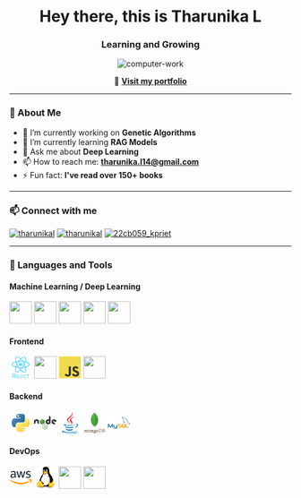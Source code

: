 <h1 align="center">Hey there, this is Tharunika L</h1>
<h3 align="center">Learning and Growing</h3>

<div align="center">
  <img src="https://github.com/user-attachments/assets/e1607aee-924a-4a89-909d-bfbc79f3437c" alt="computer-work" width="250">
</div>

<p align="center">
  🔗 <a href="https://your-portfolio-link.com" target="_blank"><strong>Visit my portfolio</strong></a>
</p>

---

### 🌱 About Me

- 🔭 I’m currently working on **Genetic Algorithms**
- 🌱 I’m currently learning **RAG Models**
- 💬 Ask me about **Deep Learning**
- 📫 How to reach me: **tharunika.l14@gmail.com**
- ⚡ Fun fact: **I've read over 150+ books**

---

### 📫 Connect with me

<p align="left">
  <a href="https://dev.to/tharunikal" target="_blank"><img src="https://raw.githubusercontent.com/rahuldkjain/github-profile-readme-generator/master/src/images/icons/Social/devto.svg" alt="tharunikal" height="30" width="40" /></a>
  <a href="https://twitter.com/tharunikal" target="_blank"><img src="https://raw.githubusercontent.com/rahuldkjain/github-profile-readme-generator/master/src/images/icons/Social/twitter.svg" alt="tharunikal" height="30" width="40" /></a>
  <a href="https://www.leetcode.com/22cb059_kpriet" target="_blank"><img src="https://raw.githubusercontent.com/rahuldkjain/github-profile-readme-generator/master/src/images/icons/Social/leet-code.svg" alt="22cb059_kpriet" height="30" width="40" /></a>
</p>

---

### 🧠 Languages and Tools

#### Machine Learning / Deep Learning
<a href="https://pytorch.org/" target="_blank"><img src="https://www.vectorlogo.zone/logos/pytorch/pytorch-icon.svg" width="40" height="40" /></a>
<a href="https://scikit-learn.org/" target="_blank"><img src="https://upload.wikimedia.org/wikipedia/commons/0/05/Scikit_learn_logo_small.svg" width="40" height="40" /></a>
<a href="https://www.tensorflow.org" target="_blank"><img src="https://www.vectorlogo.zone/logos/tensorflow/tensorflow-icon.svg" width="40" height="40" /></a>
<a href="https://opencv.org/" target="_blank"><img src="https://www.vectorlogo.zone/logos/opencv/opencv-icon.svg" width="40" height="40" /></a>
<a href="https://seaborn.pydata.org/" target="_blank"><img src="https://seaborn.pydata.org/_images/logo-mark-lightbg.svg" width="40" height="40" /></a>

#### Frontend
<a href="https://reactjs.org/" target="_blank"><img src="https://raw.githubusercontent.com/devicons/devicon/master/icons/react/react-original-wordmark.svg" width="40" height="40" /></a>
<a href="https://reactnative.dev/" target="_blank"><img src="https://reactnative.dev/img/header_logo.svg" width="40" height="40" /></a>
<a href="https://www.javascript.com/" target="_blank"><img src="https://raw.githubusercontent.com/devicons/devicon/master/icons/javascript/javascript-original.svg" width="40" height="40" /></a>
<a href="https://www.figma.com/" target="_blank"><img src="https://www.vectorlogo.zone/logos/figma/figma-icon.svg" width="40" height="40" /></a>

#### Backend
<a href="https://www.python.org" target="_blank"><img src="https://raw.githubusercontent.com/devicons/devicon/master/icons/python/python-original.svg" width="40" height="40" /></a>
<a href="https://nodejs.org" target="_blank"><img src="https://raw.githubusercontent.com/devicons/devicon/master/icons/nodejs/nodejs-original-wordmark.svg" width="40" height="40" /></a>
<a href="https://www.java.com" target="_blank"><img src="https://raw.githubusercontent.com/devicons/devicon/master/icons/java/java-original.svg" width="40" height="40" /></a>
<a href="https://www.mongodb.com/" target="_blank"><img src="https://raw.githubusercontent.com/devicons/devicon/master/icons/mongodb/mongodb-original-wordmark.svg" width="40" height="40" /></a>
<a href="https://www.mysql.com/" target="_blank"><img src="https://raw.githubusercontent.com/devicons/devicon/master/icons/mysql/mysql-original-wordmark.svg" width="40" height="40" /></a>

#### DevOps
<a href="https://aws.amazon.com" target="_blank"><img src="https://raw.githubusercontent.com/devicons/devicon/master/icons/amazonwebservices/amazonwebservices-original-wordmark.svg" width="40" height="40" /></a>
<a href="https://www.linux.org/" target="_blank"><img src="https://raw.githubusercontent.com/devicons/devicon/master/icons/linux/linux-original.svg" width="40" height="40" /></a>
<a href="https://git-scm.com/" target="_blank"><img src="https://www.vectorlogo.zone/logos/git-scm/git-scm-icon.svg" width="40" height="40" /></a>
<a href="https://zapier.com" target="_blank"><img src="https://www.vectorlogo.zone/logos/zapier/zapier-icon.svg" width="40" height="40" /></a>
